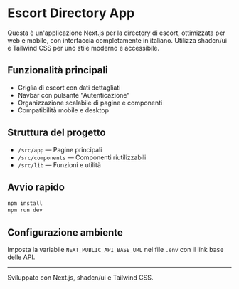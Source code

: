 # Escort Directory App

Questa è un'applicazione Next.js per la directory di escort, ottimizzata per web e mobile, con interfaccia completamente in italiano. Utilizza shadcn/ui e Tailwind CSS per uno stile moderno e accessibile.

## Funzionalità principali

- Griglia di escort con dati dettagliati
- Navbar con pulsante "Autenticazione"
- Organizzazione scalabile di pagine e componenti
- Compatibilità mobile e desktop

## Struttura del progetto

- `/src/app` — Pagine principali
- `/src/components` — Componenti riutilizzabili
- `/src/lib` — Funzioni e utilità

## Avvio rapido

```bash
npm install
npm run dev
```

## Configurazione ambiente

Imposta la variabile `NEXT_PUBLIC_API_BASE_URL` nel file `.env` con il link base delle API.

---

Sviluppato con Next.js, shadcn/ui e Tailwind CSS.
